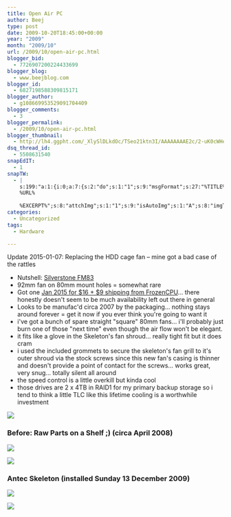 ```yaml
---
title: Open Air PC
author: Beej
type: post
date: 2009-10-20T18:45:00+00:00
year: "2009"
month: "2009/10"
url: /2009/10/open-air-pc.html
blogger_bid:
  - 7726907200224433699
blogger_blog:
  - www.beejblog.com
blogger_id:
  - 6827198588309815171
blogger_author:
  - g108669953529091704409
blogger_comments:
  - 3
blogger_permalink:
  - /2009/10/open-air-pc.html
blogger_thumbnail:
  - http://lh4.ggpht.com/_XlySlDLkdOc/TSeo21ktn3I/AAAAAAAAE2c/2-uK0cWHeYs/DSC03810_thumb%5B2%5D.jpg?imgmax=800
dsq_thread_id:
  - 5508631540
snapEdIT:
  - 1
snapTW:
  - |
    s:199:"a:1:{i:0;a:7:{s:2:"do";s:1:"1";s:9:"msgFormat";s:27:"%TITLE%
    %URL%
    
    %EXCERPT%";s:8:"attchImg";s:1:"1";s:9:"isAutoImg";s:1:"A";s:8:"imgToUse";s:0:"";s:9:"isAutoURL";s:1:"A";s:8:"urlToUse";s:0:"";}}";
categories:
  - Uncategorized
tags:
  - Hardware

---
```

Update 2015-01-07: Replacing the HDD cage fan &#8211; mine got a bad case of the rattles 
      
*   Nutshell: [Silverstone FM83](https://www.google.com/search?q=fm83+fan)
*   92mm fan on 80mm mount holes = somewhat rare
*   Got one [Jan 2015 for $16 + $9 shipping from FrozenCPU](http://www.frozencpu.com/products/6144/fan-313/SilverStone_FM83_92mm_Case_Fan_in_80mm_Mounting_Frame_w_Fan_Controller.html)... there honestly doesn't seem to be much availability left out there in general
*   Looks to be manufac'd circa 2007 by the packaging... nothing stays around forever = get it now if you ever think you're going to want it
*   i've got a bunch of spare straight "square" 80mm fans... i'll probably just burn one of those "next time" even though the air flow won't be elegant.
*   it fits like a glove in the Skeleton's fan shroud... really tight fit but it does cram
*   i used the included grommets to secure the skeleton's fan grill to it's outer shroud via the stock screws since this new fan's casing is thinner and doesn't provide a point of contact for the screws... works great, very snug... totally silent all around
*   the speed control is a little overkill but kinda cool
*   those drives are 2 x 4TB in RAID1 for my primary backup storage so i tend to think a little TLC like this lifetime cooling is a worthwhile investment

![](http://www.BeejBlog.com/wp-content/uploads/2009/10/Snap1.png)

      
### Before: Raw Parts on a Shelf ;) (circa April 2008)
      
[![](http://lh4.ggpht.com/_XlySlDLkdOc/TSeo21ktn3I/AAAAAAAAE2c/2-uK0cWHeYs/DSC03810_thumb%5B2%5D.jpg?imgmax=800)](http://lh3.ggpht.com/_XlySlDLkdOc/TSeo2LtPhcI/AAAAAAAAE2Y/mrB7V9YZN_Q/s1600-h/DSC03810%5B5%5D.jpg)

[![](http://lh4.ggpht.com/_XlySlDLkdOc/TSeo4qzOTJI/AAAAAAAAE2k/hhfDDsftXIg/IMG_5612-2000x1500_thumb%5B2%5D.jpg?imgmax=800)](http://lh3.ggpht.com/_XlySlDLkdOc/TSeo4CtvSNI/AAAAAAAAE2g/Hrg7yYhwaL0/s1600-h/IMG_5612-2000x1500%5B5%5D.jpg)
        
### Antec Skeleton (installed Sunday 13 December 2009)

![](http://lh5.ggpht.com/_XlySlDLkdOc/SuSzQPT4WsI/AAAAAAAAEmM/AensvAFSA48/Antec_Skeleton%5B8%5D.jpg?imgmax=800)

[![](http://lh6.ggpht.com/_XlySlDLkdOc/TSeozl0YkTI/AAAAAAAAE2s/lT6d3eKpxtI/DSCF3253-2816x2112_thumb%5B1%5D.jpg?imgmax=800)](http://lh4.ggpht.com/_XlySlDLkdOc/TSevhvk28WI/AAAAAAAAE2o/Jy-IAy5hqvI/s1600-h/DSCF3253-2816x2112%5B1%5D.jpg)